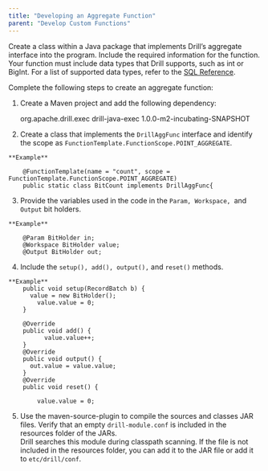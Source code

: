 ```yaml
---
title: "Developing an Aggregate Function"
parent: "Develop Custom Functions"
---
```

Create a class within a Java package that implements Drill’s aggregate
interface into the program. Include the required information for the function.
Your function must include data types that Drill supports, such as int or
BigInt. For a list of supported data types, refer to the [SQL Reference](/drill/docs/sql-reference/).

Complete the following steps to create an aggregate function:

  1. Create a Maven project and add the following dependency:
  
		<dependency>
		<groupId>org.apache.drill.exec</groupId>
		<artifactId>drill-java-exec</artifactId>
		<version>1.0.0-m2-incubating-SNAPSHOT</version>
		</dependency>
  2. Create a class that implements the `DrillAggFunc` interface and identify the scope as `FunctionTemplate.FunctionScope.POINT_AGGREGATE`.

	**Example**
	
		@FunctionTemplate(name = "count", scope = FunctionTemplate.FunctionScope.POINT_AGGREGATE)
		public static class BitCount implements DrillAggFunc{
  3. Provide the variables used in the code in the `Param, Workspace, `and `Output` bit holders.

	**Example**
	
		@Param BitHolder in;
		@Workspace BitHolder value;
		@Output BitHolder out;
  4. Include the `setup(), add(), output(),` and `reset()` methods.
	
	**Example**
		public void setup(RecordBatch b) {
		  value = new BitHolder(); 
		    value.value = 0;
		}
		 
		@Override
		public void add() {
		      value.value++;
		}
		@Override
		public void output() {
		  out.value = value.value;
		}
		@Override
		public void reset() {
		 
		    value.value = 0;
  5. Use the maven-source-plugin to compile the sources and classes JAR files. Verify that an empty `drill-module.conf` is included in the resources folder of the JARs.   
Drill searches this module during classpath scanning. If the file is not
included in the resources folder, you can add it to the JAR file or add it to
`etc/drill/conf`.